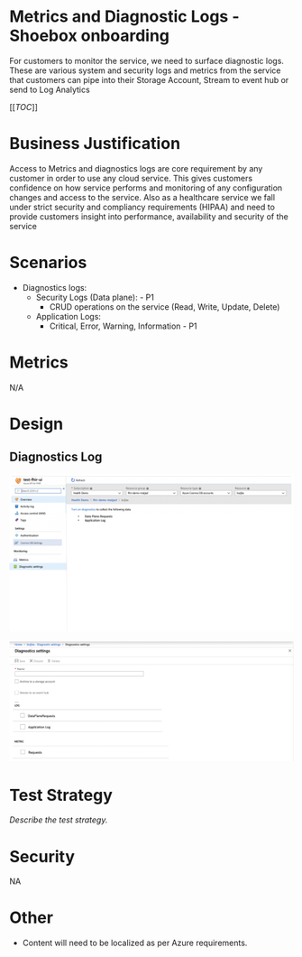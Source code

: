 # Metrics and Diagnostic Logs - Shoebox onboarding

For customers to monitor the service, we need to surface diagnostic logs. These are various system and security logs and metrics from the service that customers can pipe into their Storage Account, Stream to event hub or send to Log Analytics

[[_TOC_]]

# Business Justification

Access to Metrics and diagnostics logs are core requirement by any customer in order to use any cloud service. This gives customers confidence on how service performs and monitoring of any configuration changes and access to the service. Also as a healthcare service we fall under strict security and compliancy requirements (HIPAA) and need to provide customers insight into performance, availability and security of the service

# Scenarios

* Diagnostics logs:
    + Security Logs (Data plane): - P1
        - CRUD operations on the service (Read, Write, Update, Delete)
    + Application Logs:
        - Critical, Error, Warning, Information - P1

# Metrics

N/A


# Design

## Diagnostics Log

![](../media/DiagnosticOver.png)

![](../media/DiagnosticDet.png)


# Test Strategy

*Describe the test strategy.*

# Security

NA

# Other

* Content will need to be localized as per Azure requirements.

